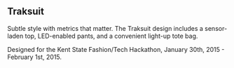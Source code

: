 ## Traksuit

Subtle style with metrics that matter. The Traksuit design includes a sensor-laden top, LED-enabled pants, and a convenient light-up tote bag.

Designed for the Kent State Fashion/Tech Hackathon, January 30th, 2015 - February 1st, 2015.
